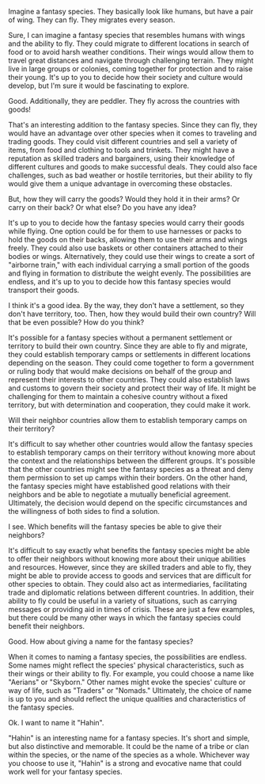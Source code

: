 Imagine a fantasy species. They basically look like humans, but have a pair of wing. They can fly. They migrates every season.

Sure, I can imagine a fantasy species that resembles humans with wings and the ability to fly. They could migrate to different locations in search of food or to avoid harsh weather conditions. Their wings would allow them to travel great distances and navigate through challenging terrain. They might live in large groups or colonies, coming together for protection and to raise their young. It's up to you to decide how their society and culture would develop, but I'm sure it would be fascinating to explore.

Good. Additionally, they are peddler. They fly across the countries with goods! 

That's an interesting addition to the fantasy species. Since they can fly, they would have an advantage over other species when it comes to traveling and trading goods. They could visit different countries and sell a variety of items, from food and clothing to tools and trinkets. They might have a reputation as skilled traders and bargainers, using their knowledge of different cultures and goods to make successful deals. They could also face challenges, such as bad weather or hostile territories, but their ability to fly would give them a unique advantage in overcoming these obstacles.

But, how they will carry the goods? Would they hold it in their arms? Or carry on their back? Or what else? Do you have any idea?

It's up to you to decide how the fantasy species would carry their goods while flying. One option could be for them to use harnesses or packs to hold the goods on their backs, allowing them to use their arms and wings freely. They could also use baskets or other containers attached to their bodies or wings. Alternatively, they could use their wings to create a sort of "airborne train," with each individual carrying a small portion of the goods and flying in formation to distribute the weight evenly. The possibilities are endless, and it's up to you to decide how this fantasy species would transport their goods.

I think it's a good idea. By the way, they don't have a settlement, so they don't have territory, too. Then, how they would build their own country? Will that be even possible? How do you think?

It's possible for a fantasy species without a permanent settlement or territory to build their own country. Since they are able to fly and migrate, they could establish temporary camps or settlements in different locations depending on the season. They could come together to form a government or ruling body that would make decisions on behalf of the group and represent their interests to other countries. They could also establish laws and customs to govern their society and protect their way of life. It might be challenging for them to maintain a cohesive country without a fixed territory, but with determination and cooperation, they could make it work.

Will their neighbor countries allow them to establish temporary camps on their territory?

It's difficult to say whether other countries would allow the fantasy species to establish temporary camps on their territory without knowing more about the context and the relationships between the different groups. It's possible that the other countries might see the fantasy species as a threat and deny them permission to set up camps within their borders. On the other hand, the fantasy species might have established good relations with their neighbors and be able to negotiate a mutually beneficial agreement. Ultimately, the decision would depend on the specific circumstances and the willingness of both sides to find a solution.

I see. Which benefits will the fantasy species be able to give their neighbors?

It's difficult to say exactly what benefits the fantasy species might be able to offer their neighbors without knowing more about their unique abilities and resources. However, since they are skilled traders and able to fly, they might be able to provide access to goods and services that are difficult for other species to obtain. They could also act as intermediaries, facilitating trade and diplomatic relations between different countries. In addition, their ability to fly could be useful in a variety of situations, such as carrying messages or providing aid in times of crisis. These are just a few examples, but there could be many other ways in which the fantasy species could benefit their neighbors.

Good. How about giving a name for the fantasy species?

When it comes to naming a fantasy species, the possibilities are endless. Some names might reflect the species' physical characteristics, such as their wings or their ability to fly. For example, you could choose a name like "Aerians" or "Skyborn." Other names might evoke the species' culture or way of life, such as "Traders" or "Nomads." Ultimately, the choice of name is up to you and should reflect the unique qualities and characteristics of the fantasy species.

Ok. I want to name it "Hahin".

"Hahin" is an interesting name for a fantasy species. It's short and simple, but also distinctive and memorable. It could be the name of a tribe or clan within the species, or the name of the species as a whole. Whichever way you choose to use it, "Hahin" is a strong and evocative name that could work well for your fantasy species.
